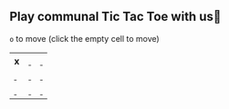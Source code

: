 
## Play communal Tic Tac Toe with us🎲
`o` to move (click the empty cell to move)

 <table>
  <tr>
    <th>x</th>
    <th><a href="https://github.com/liepieshov/liepieshov/issues/new?title=move:xo-------&template=make-a-move-template.md">&nbsp;</a></th>
    <th><a href="https://github.com/liepieshov/liepieshov/issues/new?title=move:x-o------&template=make-a-move-template.md">&nbsp;</a></th>
  </tr>
  <tr></tr>
  <tr>
    <td><a href="https://github.com/liepieshov/liepieshov/issues/new?title=move:x--o-----&template=make-a-move-template.md">&nbsp;</a></td>
    <td><a href="https://github.com/liepieshov/liepieshov/issues/new?title=move:x---o----&template=make-a-move-template.md">&nbsp;</a></td>
    <td><a href="https://github.com/liepieshov/liepieshov/issues/new?title=move:x----o---&template=make-a-move-template.md">&nbsp;</a></td>
  </tr>
  <tr></tr>
  <tr>
    <td><a href="https://github.com/liepieshov/liepieshov/issues/new?title=move:x-----o--&template=make-a-move-template.md">&nbsp;</a></td>
    <td><a href="https://github.com/liepieshov/liepieshov/issues/new?title=move:x------o-&template=make-a-move-template.md">&nbsp;</a></td>
    <td><a href="https://github.com/liepieshov/liepieshov/issues/new?title=move:x-------o&template=make-a-move-template.md">&nbsp;</a></td>
  </tr>
</table>


